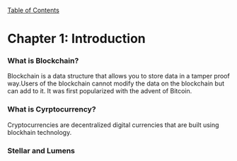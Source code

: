 [Table of Contents](index.md)
# Chapter 1: Introduction
### What is Blockchain?

Blockchain is a data structure that allows you to store data in a tamper proof way.Users of the blockchain cannot modify the data on the blockchain but can add to it. It was first popularized with the advent of Bitcoin.  

### What is Cyrptocurrency?

Cryptocurrencies are decentralized digital currencies that are built using blockhain technology.   

### Stellar and Lumens
